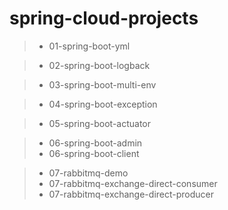 # spring-cloud-projects

>* 01-spring-boot-yml

>* 02-spring-boot-logback

>* 03-spring-boot-multi-env

>* 04-spring-boot-exception

>* 05-spring-boot-actuator

>* 06-spring-boot-admin
>* 06-spring-boot-client

>* 07-rabbitmq-demo
>* 07-rabbitmq-exchange-direct-consumer
>* 07-rabbitmq-exchange-direct-producer